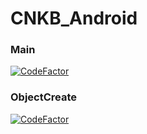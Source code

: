 # CNKB_Android

### Main
[![CodeFactor](https://www.codefactor.io/repository/github/namsic6460/cnkb_android/badge/main)](https://www.codefactor.io/repository/github/namsic6460/cnkb_android/overview/main)

### ObjectCreate
[![CodeFactor](https://www.codefactor.io/repository/github/namsic6460/cnkb_android/badge/object-create)](https://www.codefactor.io/repository/github/namsic6460/cnkb_android/overview/object-create)